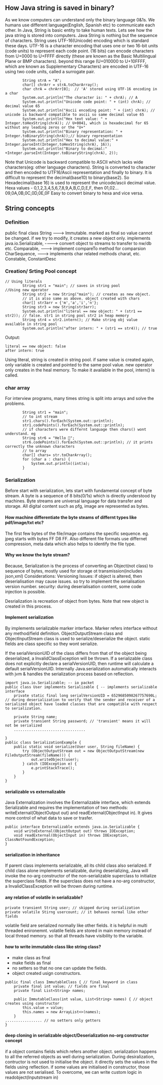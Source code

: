 
## How Java string is saved in binary?
As we know computers can understand only the binary language 0&1s. We humans use different language(English, Spanish etc) to communicate each other. In Java, String is basic entity to take human texts. Lets see how the java string is stored into computers.
Java String is nothing but the sequence of characters. String uses UTF-16(Unicode) encoding which is standard these days. UTF-16 is a character encoding that uses one or two 16-bit units (code units) to represent each code point.  (16 bits) can encode characters from U+0000 to U+FFFF directly (these are known as the Basic Multilingual Plane or BMP characters). beyond this range (U+010000 to U+10FFFF, which are known as Supplementary Characters) are encoded in UTF-16 using two code units, called a surrogate pair.

```
        String strA = "A";
        char[] chrArr = strA.toCharArray();
        char chrA = chrArr[0];  // 'A' stored using UTF-16 encoding in a char
        System.out.println("The character is: " + chrA); // A
        System.out.println("Unicode code point: " + (int) chrA); // decimal value 65
        System.out.println("Ascii encoding point: " + (int) chrA); // unicode is backward compatible to ascii so same decimal value 65
        System.out.println("Hex text value: " + Integer.toHexString(chrA)); // U+0041, which is hexadecimal for 65 without any leading zeros or the "U+"
        System.out.println("Binary representation: " + Integer.toBinaryString(chrA));// binary representation
        System.out.println("Hex to decimal value:" +  Integer.parseInt(Integer.toHexString(chrA), 16));
        System.out.println("Binary to decimal:" +Integer.parseInt(Integer.toBinaryString(chrA), 2));
```

Note that Unicode is backward compatible to ASCII which lacks wide characters(eg: other language characters). String is converted to character and then encoded to UTF16/Ascii representation and finally to binary. It is difficult to represent the decimal(base10) to binary(base2). So Hexadecimal(base 16) is used to represent the unicode/ascii decimal value. Hexa values - 0,1,2,3,4,5,6,7,8,9,A,B,C,D,E,F, then 01,02... 09,0A,0B,0C,0D,0E,0F Easy to convert binary to hexa and vice versa.


## String concepts
### Definition
public final class String ---> Immutable.  marked as final so value cannot be changed. if we try to modify, it creates a new object only.
    implements java.io.Serializable, ---->  convert object to streams to transfer to nw/db etc.
     Comparable<String>,  ---> implement compareTo method for comparsion
     CharSequence, ---> implements char related methods charat, etc.
     Constable, 
     ConstantDesc

### Creation/ Srting Pool concept
```
// Using literals
        String str1 = "main"; // saves in string pool
//Using new operator
        String str2 = new String("main"); // creates as new object.
        // it is also same as above. object created with chars
        char[] str3arr = {'m','a','i','n'};
        String str3 = new String(str3arr);
        System.out.println("literal == new object: " + (str1 == str2)); // false. str1 in string pool str2 in heap memory
        String str4 = str2.intern(); // Make string obj value available in string pool
        System.out.println("after intern: " + (str1 == str4)); // true
```
Output:
```
literal == new object: false
after intern: true
```
Using literal, string is created in string pool. if same value is created again, only variable is created and pointed to the same pool value.
new operator only creates in the heal memory. To make it available in the pool, intern() is called.

### char array
For interview programs, many times string is split into arrays and solve the problems.
```
        String str1 = "main";
        // to int stream
        str1.chars().forEach(System.out::println);
        str1.codePoints().forEach(System.out::println);
        // if characters were differnt language then chars() wont understand. eg
        String str6 = "Hello 👋";
        str6.codePoints().forEach(System.out::println); // it prints correctly the unknown characters
        // to array
        char[] chars= str.toCharArray();
        for (char a : chars) {
            System.out.println((int)a);
        }
```

### Serialization
Before start with serialization, lets start with fundamental concept of byte stream. A byte is a sequence of 8 bits(0/1s) which is directly understood by machines. Byte streams are universal language for data transfer and storage. All digital content such as pfg, image are represented as bytes. 

#### How machine differentiate the byte steams of differnt types like pdf/image/txt etc?
The first few bytes of the file/image contains the specific sequence. eg. jpeg starts with bytes FF D8 FF. Also different file formats use differnet compression, meta data which also helps to identify the file type.

####  Why we know the byte stream? 
Because, Serialization is the process of converting an Object(not class) to sequence of bytes, mostly used for storage ot transmission(includes json,xml)
Considerations:
Versioning Issues: if object is altered, then deserialisation may cause issues. so try to implement the serialisation version number.
security: during deserialisation content, some code injection is possible.

Desrialization is recreation of object from bytes. Note that new object is created in this process.

#### Implement serialization
By implements serializable marker interface. Marker refers interface without any method/field definition. ObjectOutputStream class and ObjectInputStream class is used to serialize/deserialize the object. static fields are class specific so they wont serialize. 

If the serialVersionUID of the class differs from that of the object being deserialized, a InvalidClassException will be thrown. If a serializable class does not explicitly declare a serialVersionUID, then runtime will calculate a default serialVersionUID.
Internally Java.serialization automatically interacts with jvm & handles the serialization process based on reflection. 
```
import java.io.Serializable; -- io packet
public class User implements Serializable { -- implements serializable interface
    private static final long serialVersionUID = 6529685098267757690L; // during deserialization to verify that the sender and receiver of a serialized object have loaded classes that are compatible with respect to serialization.

    private String name;
    private transient String password; // 'transient' means it will not be serialized
    .................................

}
public class SerializationExample {
    public static void serialize(User user, String fileName) {
        try (ObjectOutputStream out = new ObjectOutputStream(new FileOutputStream(fileName))) {
            out.writeObject(user);
        } catch (IOException e) {
            e.printStackTrace();
        }
    }
}
```
#### serializable vs externalizable
Java Externalization involves the Externalizable interface, which extends Serializable and requires the implementation of two methods: writeExternal(ObjectOutput out) and readExternal(ObjectInput in). It gives more control of what data to save or trasfer.
```
public interface Externalizable extends java.io.Serializable {
    void writeExternal(ObjectOutput out) throws IOException;
    void readExternal(ObjectInput in) throws IOException, ClassNotFoundException;
}
```

#### serialization in inheritance
If parent class implements serializable, all its child class also serialized.
If child class alone implements serializable, during deserializing, Java will invoke the no-arg constructor of the non-serializable superclass to initialize the superclass fields. If the superclass does not have a no-arg constructor, a InvalidClassException will be thrown during runtime.

#### any relation of volatile in serializable?
```
private transient String user; // skipped during serialization
private volatile Stirng usercount; // it behaves normal like other fields

```
volatile field are serialized normally like other fields. it is helpful in multi threaded enironemnt. volatile fields are stored in main memory instead of local thread memory. so that all threads have visibility to the variable.

#### how to write immutable class like string class?
- make class as final
- make fields as final
- no setters so that no one can update the fields.
- object created usign constructors.
```
public final class ImmutableClass { // final keyword in class
    private final int value; // fields are final
    private final List<String> names;

    public ImmutableClass(int value, List<String> names) { // object creates using constructor
        this.value = value;
        this.names = new ArrayList<>(names); 
    }
................. // no setters only getters
}

```

#### deep cloning in serializable object/Deserialization no-org constructor concept
if a object contains fields which refers another object. serialization happens to all the referred objects as well during serialization.
During desiralization, contructor is not used to initialise the object. it directly sets the values in the fields using reflection. if some values are initialised in constructor, those values are not serialised. To overcome, we can write custom logic in readobject(Inputstream in) 
